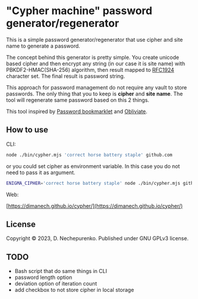 # "Cypher machine" password generator/regenerator

This is a simple password generator/regenerator that use cipher and site name to generate a password.

The concept behind this generator is pretty simple. You create unicode based cipher and then encrypt any string (in our case it is site name) with PBKDF2-HMAC(SHA-256) algorithm, then result mapped to [RFC1924](https://www.rfc-editor.org/rfc/rfc1924) character set. The final result is password string.

This approach for password management do not require any vault to store passwords. The only thing that you to keep is **cipher** and **site name**. The tool will regenerate same password based on this 2 things.

This tool inspired by [Password bookmarklet](https://github.com/dotcypress/password) and [Obliviate](https://github.com/elfenware/obliviate).

## How to use

CLI:

```bash
node ./bin/cypher.mjs 'correct horse battery staple' github.com
```
or you could set cipher as environment variable. In this case you do not need to pass it as argument.

```bash
ENIGMA_CIPHER='correct horse battery staple' node ./bin/cypher.mjs github.com
```

Web:

[https://dimanech.github.io/cypher/](https://dimanech.github.io/cypher/)

## License

Copyright © 2023, D. Nechepurenko. Published under GNU GPLv3 license.

## TODO

* Bash script that do same things in CLI
* password length option
* deviation option of iteration count
* add checkbox to not store cipher in local storage
